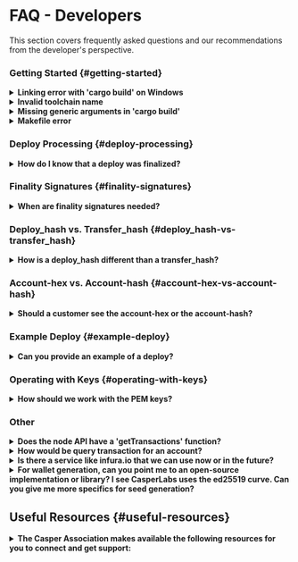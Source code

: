 # FAQ - Developers

This section covers frequently asked questions and our recommendations from the developer's perspective.

### Getting Started {#getting-started}

<details>
 <summary><b>Linking error with 'cargo build' on Windows</b></summary>

**Question** : How can I fix this linking error while running `cargo build` on Windows?

<img src="../image/faq/q-cargo-build.png"  alt="cargo-build" width="800"/>

**Answer** : You have to install the VC+ build tools so that `rustc` can auto-detect the helper files that are part of the building process. Or you can build using Visual Studio 2013 or 2015. There are two existing Rust toolchain families provided for Windows: `msvc` and `gnu`:

-   **_msvc_** is the default, and as you realized, it depends on a recent Visual C++ installation.
-   **_gnu_**, on the other hand, depends on GNU/MinGW-w64. It can be installed and made the default toolchain using this command:

    ```bash
    $ rustup default stable-x86_64-pc-windows-gnu
    ```

</details>

<details>
 <summary><b>Invalid toolchain name</b></summary>

**Question** : How can I fix an error caused by an invalid toolchain name, such as: `error: caused by: invalid toolchain name:...`?

**Answer** : First, check your `rustup` version using the following commands:

```bash
rustup --version
```

```bash
rustup show
```

Then, find the appropriate remedy:

-   Set the minimal rustup profile:

```bash
rustup set profile minimal
```

-   Install the nightly Rust toolchain separately with these two commands:

```bash
curl --proto '=https' --tlsv1.2 -sSf https://sh.rustup.rs | sh -s -- --default-toolchain none -y
```

```bash
rustup toolchain install nightly --allow-downgrade --profile minimal --component clippy
```

-   Update rustup with one of these commands:

```bash
rustup update
```

```bash
rustup self update
```

Refer to the [Rust toolchain installer](https://reposhub.com/rust/development-tools/rust-lang-rustup.html) for more details.

</details>

<details>
 <summary><b>Missing generic arguments in 'cargo build'</b></summary>

**Question** : The `cargo build --release` command fails due to missing generic arguments. How can I fix this?

<img src="../image/faq/q-cmake-version.png"  alt="cmake-version" width="800"/>

**Answer** : This is a library compatibility issue that occurs with CMake version 18.04. Use `cmake --version` to check your current version of CMake. If you are on this version, perform an upgrade:

```
sudo snap install cmake
```

</details>

<details>
 <summary><b>Makefile error</b></summary>

**Question** : How can I fix this error while installing CMake: `No rule to make target 'setup-rs'`?

<img src="../image/faq/q-makefile.png"  alt="makeFile" width="800"/>

**Answer** : The folder where you are running the command (`casper-node` in this context) should have a `Makefile`. Perform following commands to recover:

```
make setup-rs
```

```
cargo clean
```

</details>

### Deploy Processing {#deploy-processing}

<details>
  <summary><b>How do I know that a deploy was finalized?</b></summary>
  
  If a deploy was executed, then it has been finalized. If the deploy status comes back as null, that means the deploy has not been executed yet. Once the deploy executes, it is finalized, and no other confirmation is needed. Exchanges that are not running a read-only node must also keep track of [finality signatures](#finality_signatures) to prevent any attacks from high-risk nodes.
</details>

### Finality Signatures {#finality-signatures}

<details>
  <summary><b>When are finality signatures needed?</b></summary>
  
  Finality signatures are confirmations from validators that they have executed the transaction. Exchanges should be asserting finality by collecting the weight of two-thirds of transaction signatures. If an exchange runs a read-only node, it can collect these finality signatures from its node. Otherwise, the exchange must assert finality by collecting finality signatures and have proper monitoring infrastructure to prevent a Byzantine attack.

Suppose an exchange connects to someone else's node RPC to send transactions to the network. In this case, the node is considered high risk, and the exchange must assert finality by checking to see how many validators have run the transactions in the network.

</details>

### Deploy_hash vs. Transfer_hash {#deploy_hash-vs-transfer_hash}

<details>
  <summary><b>How is a deploy_hash different than a transfer_hash?</b></summary>
  
  Essentially, there is no difference between a _deploy_hash_ and a _transfer_hash_ since they are both deploy transactions. However, the platform is labeling the subset of deploys which are transfers, to filter transfers from other types of deploys. In other words, a _transfer_hash_ is a native transfer, while a _deploy_hash_ is another kind of deploy.

</details>

### Account-hex vs. Account-hash {#account-hex-vs-account-hash}

<details>
  <summary><b>Should a customer see the account-hex or the account-hash?</b></summary>
  
  Exchange customers or end-users only need to see the _account-hex_. They do not need to know the _account_hash_. The _account_hash_ is needed in the backend to verify transactions. Store the _account-hash_ to query and monitor the account. Customers do not need to know this value, so to simplify their experience, we recommend storing both values and displaying only the _account-hex_.
</details>

### Example Deploy {#example-deploy}

<details>
  <summary><b>Can you provide an example of a deploy?</b></summary>
  
  You can find a deploy reference in <a href="https://github.com/casper-ecosystem/casper-js-sdk/blob/next/test/lib/DeployUtil.test.ts#L5">GitHub</a>.
</details>

### Operating with Keys {#operating-with-keys}

<details>
  <summary><b>How should we work with the PEM keys?</b></summary>
  
  The <a href="https://casper-ecosystem.github.io/casper-js-sdk/next/modules/_lib_keys_.html">Keys API</a>
   provides methods for _Ed25519_ and _Secp256K1_ keys. Also, review the tests in <a href="../docs/dapp-dev-guide/keys">GitHub</a> and the documentation.

</details>

### Other

<details>
 <summary><b>Does the node API have a 'getTransactions' function?</b></summary>

The node API JSON-RPC is found <a href="http://casper-rpc-docs.s3-website-us-east-1.amazonaws.com/ ">here</a>. Also, the node emits the following events:

-   BlockAdded
-   DeployProcessed
-   ConsensusFinalitySignature

With these APIs, you can pull information from the node, such as transaction sets.

</details>

<details>
 <summary><b>How would be query transaction for an account?</b></summary>

On chain accounts are associated with an account address. Transaction data includes account address as a sub-field.

</details>

<details>
 <summary><b>Is there a service like infura.io that we can use now or in the future?</b></summary>

Not atm but [make services](https://make.services) are actively building out such a service. Contact Michael Steur for further information.

`To scale queries for thousands of clients, we would need to run multiple nodes or index the blockchain ourselves.`

Perhaps collaborating with make.services might fulfill your requirements and contribute to the wider eco-system at the same time.

</details>

<details>
 <summary><b>For wallet generation, can you point me to an open-source implementation or library? I see CasperLabs uses the ed25519 curve. Can you give me more specifics for seed generation?</b></summary>

The only wallet like application atm is the Casper Signer - a google chrome extension. But it is simplistic & has not been security reviewed. The CSPR chain supports ed25519 as well as secp256k1, therefore extending a current wallet implementation would not be difficult. CSPR will be registered on slip-0044 and the recommended seed derivation path documented.

</details>

## Useful Resources {#useful-resources}

<details>
  <summary><b>The Casper Association makes available the following resources for you to connect and get support:</b></summary>

-   On our <a href="https://discordapp.com/invite/mpZ9AYD">Discord Channel</a>, connect live with members of our Engineering Team available to support you with the progress of your projects
-   Join the <a href="https://forums.casperlabs.io/">Community Forum</a> that includes technical discussions on using Casper features, obtain support, and pose questions
-   Subscribe to the <a href="https://t.me/casperblockchain">Casper Network Official Telegram Channel</a> for general information and updates about the platform

If you find issues, search the main <a href="https://github.com/casper-network">Casper Network repository</a> and file the issue in the related project.

Otherwise, use our <a href="https://casperlabs.atlassian.net/servicedesk">Jira Service Desk</a> for situations such as:

-   questions that are not issues
-   needing technical support
-   wanting to give feedback
-   suggesting improvements
-   participating in a bounty

</details>
